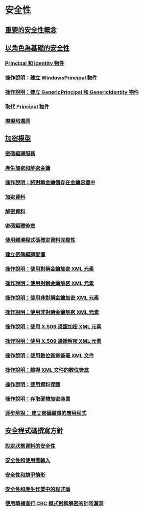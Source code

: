 # [安全性](index.md)
## [重要的安全性概念](key-security-concepts.md)
## [以角色為基礎的安全性](role-based-security.md)
### [Principal 和 Identity 物件](principal-and-identity-objects.md)
### [操作說明：建立 WindowsPrincipal 物件](how-to-create-a-windowsprincipal-object.md)
### [操作說明：建立 GenericPrincipal 和 GenericIdentity 物件](how-to-create-genericprincipal-and-genericidentity-objects.md)
### [取代 Principal 物件](replacing-a-principal-object.md)
### [模擬和還原](impersonating-and-reverting.md)
## [加密模型](cryptography-model.md)
### [密碼編譯服務](cryptographic-services.md)
### [產生加密和解密金鑰](generating-keys-for-encryption-and-decryption.md)
### [操作說明：將對稱金鑰儲存在金鑰容器中](how-to-store-asymmetric-keys-in-a-key-container.md)
### [加密資料](encrypting-data.md)
### [解密資料](decrypting-data.md)
### [密碼編譯簽章](cryptographic-signatures.md)
### [使用雜湊程式碼確定資料完整性](ensuring-data-integrity-with-hash-codes.md)
### [建立密碼編譯配置](creating-a-cryptographic-scheme.md)
### [操作說明：使用對稱金鑰加密 XML 元素](how-to-encrypt-xml-elements-with-symmetric-keys.md)
### [操作說明：使用對稱金鑰解密 XML 元素](how-to-decrypt-xml-elements-with-symmetric-keys.md)
### [操作說明：使用非對稱金鑰加密 XML 元素](how-to-encrypt-xml-elements-with-asymmetric-keys.md)
### [操作說明：使用非對稱金鑰解密 XML 元素](how-to-decrypt-xml-elements-with-asymmetric-keys.md)
### [操作說明：使用 X.509 憑證加密 XML 元素](how-to-encrypt-xml-elements-with-x-509-certificates.md)
### [操作說明：使用 X.509 憑證解密 XML 元素](how-to-decrypt-xml-elements-with-x-509-certificates.md)
### [操作說明：使用數位簽章簽署 XML 文件](how-to-sign-xml-documents-with-digital-signatures.md)
### [操作說明：驗證 XML 文件的數位簽章](how-to-verify-the-digital-signatures-of-xml-documents.md)
### [操作說明：使用資料保護](how-to-use-data-protection.md)
### [操作說明：存取硬體加密裝置](how-to-access-hardware-encryption-devices.md)
### [逐步解說： 建立密碼編譯的應用程式](walkthrough-creating-a-cryptographic-application.md)
## [安全程式碼撰寫方針](secure-coding-guidelines.md)
### [設定狀態資料的安全性](securing-state-data.md)
### [安全性和使用者輸入](security-and-user-input.md)
### [安全性和競爭情形](security-and-race-conditions.md)
### [安全性和產生作業中的程式碼](security-and-on-the-fly-code-generation.md)
### [使用填補進行 CBC 模式對稱解密的計時漏洞](vulnerabilities-cbc-mode.md)